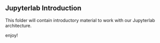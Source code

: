 ## Jupyterlab Introduction
This folder will contain introductory material to work with our Jupyterlab architecture.

enjoy!
